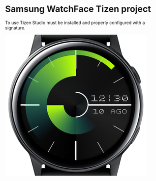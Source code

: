 # Samsung WatchFace Tizen project

To use Tizen Studio must be installed and properly configured with a signature.

![alt text](watch-export.png)
